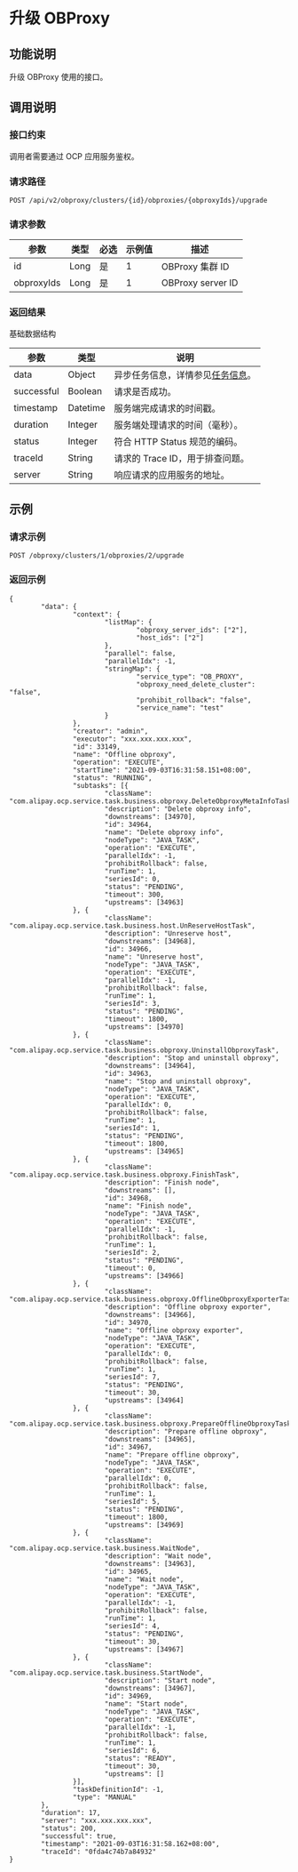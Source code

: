 升级 OBProxy 
===============================



功能说明 
-------------------------

升级 OBProxy 使用的接口。

调用说明 
-------------------------

### 接口约束 

调用者需要通过 OCP 应用服务鉴权。

### 请求路径 

`POST /api/v2/obproxy/clusters/{id}/obproxies/{obproxyIds}/upgrade`

### 请求参数 



|     参数     |  类型  | 必选 | 示例值 |        描述         |
|------------|------|----|-----|-------------------|
| id         | Long | 是  | 1   | OBProxy 集群 ID     |
| obproxyIds | Long | 是  | 1   | OBProxy server ID |



### 返回结果 

基础数据结构


|     参数     |    类型    |                               说明                                |
|------------|----------|-----------------------------------------------------------------|
| data       | Object   | 异步任务信息，详情参见[任务信息](../1700.appendix-1/100.dag-information.md)。 |
| successful | Boolean  | 请求是否成功。                                                         |
| timestamp  | Datetime | 服务端完成请求的时间戳。                                                    |
| duration   | Integer  | 服务端处理请求的时间（毫秒）。                                                 |
| status     | Integer  | 符合 HTTP Status 规范的编码。                                           |
| traceId    | String   | 请求的 Trace ID，用于排查问题。                                            |
| server     | String   | 响应请求的应用服务的地址。                                                   |



示例 
-----------------------

### 请求示例 

`POST /obproxy/clusters/1/obproxies/2/upgrade`

### 返回示例 

```unknow
{
        "data": {
                "context": {
                        "listMap": {
                                "obproxy_server_ids": ["2"],
                                "host_ids": ["2"]
                        },
                        "parallel": false,
                        "parallelIdx": -1,
                        "stringMap": {
                                "service_type": "OB_PROXY",
                                "obproxy_need_delete_cluster": "false",
                                "prohibit_rollback": "false",
                                "service_name": "test"
                        }
                },
                "creator": "admin",
                "executor": "xxx.xxx.xxx.xxx",
                "id": 33149,
                "name": "Offline obproxy",
                "operation": "EXECUTE",
                "startTime": "2021-09-03T16:31:58.151+08:00",
                "status": "RUNNING",
                "subtasks": [{
                        "className": "com.alipay.ocp.service.task.business.obproxy.DeleteObproxyMetaInfoTask",
                        "description": "Delete obproxy info",
                        "downstreams": [34970],
                        "id": 34964,
                        "name": "Delete obproxy info",
                        "nodeType": "JAVA_TASK",
                        "operation": "EXECUTE",
                        "parallelIdx": -1,
                        "prohibitRollback": false,
                        "runTime": 1,
                        "seriesId": 0,
                        "status": "PENDING",
                        "timeout": 300,
                        "upstreams": [34963]
                }, {
                        "className": "com.alipay.ocp.service.task.business.host.UnReserveHostTask",
                        "description": "Unreserve host",
                        "downstreams": [34968],
                        "id": 34966,
                        "name": "Unreserve host",
                        "nodeType": "JAVA_TASK",
                        "operation": "EXECUTE",
                        "parallelIdx": -1,
                        "prohibitRollback": false,
                        "runTime": 1,
                        "seriesId": 3,
                        "status": "PENDING",
                        "timeout": 1800,
                        "upstreams": [34970]
                }, {
                        "className": "com.alipay.ocp.service.task.business.obproxy.UninstallObproxyTask",
                        "description": "Stop and uninstall obproxy",
                        "downstreams": [34964],
                        "id": 34963,
                        "name": "Stop and uninstall obproxy",
                        "nodeType": "JAVA_TASK",
                        "operation": "EXECUTE",
                        "parallelIdx": 0,
                        "prohibitRollback": false,
                        "runTime": 1,
                        "seriesId": 1,
                        "status": "PENDING",
                        "timeout": 1800,
                        "upstreams": [34965]
                }, {
                        "className": "com.alipay.ocp.service.task.business.obproxy.FinishTask",
                        "description": "Finish node",
                        "downstreams": [],
                        "id": 34968,
                        "name": "Finish node",
                        "nodeType": "JAVA_TASK",
                        "operation": "EXECUTE",
                        "parallelIdx": -1,
                        "prohibitRollback": false,
                        "runTime": 1,
                        "seriesId": 2,
                        "status": "PENDING",
                        "timeout": 0,
                        "upstreams": [34966]
                }, {
                        "className": "com.alipay.ocp.service.task.business.obproxy.OfflineObproxyExporterTask",
                        "description": "Offline obproxy exporter",
                        "downstreams": [34966],
                        "id": 34970,
                        "name": "Offline obproxy exporter",
                        "nodeType": "JAVA_TASK",
                        "operation": "EXECUTE",
                        "parallelIdx": 0,
                        "prohibitRollback": false,
                        "runTime": 1,
                        "seriesId": 7,
                        "status": "PENDING",
                        "timeout": 30,
                        "upstreams": [34964]
                }, {
                        "className": "com.alipay.ocp.service.task.business.obproxy.PrepareOfflineObproxyTask",
                        "description": "Prepare offline obproxy",
                        "downstreams": [34965],
                        "id": 34967,
                        "name": "Prepare offline obproxy",
                        "nodeType": "JAVA_TASK",
                        "operation": "EXECUTE",
                        "parallelIdx": 0,
                        "prohibitRollback": false,
                        "runTime": 1,
                        "seriesId": 5,
                        "status": "PENDING",
                        "timeout": 1800,
                        "upstreams": [34969]
                }, {
                        "className": "com.alipay.ocp.service.task.business.WaitNode",
                        "description": "Wait node",
                        "downstreams": [34963],
                        "id": 34965,
                        "name": "Wait node",
                        "nodeType": "JAVA_TASK",
                        "operation": "EXECUTE",
                        "parallelIdx": -1,
                        "prohibitRollback": false,
                        "runTime": 1,
                        "seriesId": 4,
                        "status": "PENDING",
                        "timeout": 30,
                        "upstreams": [34967]
                }, {
                        "className": "com.alipay.ocp.service.task.business.StartNode",
                        "description": "Start node",
                        "downstreams": [34967],
                        "id": 34969,
                        "name": "Start node",
                        "nodeType": "JAVA_TASK",
                        "operation": "EXECUTE",
                        "parallelIdx": -1,
                        "prohibitRollback": false,
                        "runTime": 1,
                        "seriesId": 6,
                        "status": "READY",
                        "timeout": 30,
                        "upstreams": []
                }],
                "taskDefinitionId": -1,
                "type": "MANUAL"
        },
        "duration": 17,
        "server": "xxx.xxx.xxx.xxx",
        "status": 200,
        "successful": true,
        "timestamp": "2021-09-03T16:31:58.162+08:00",
        "traceId": "0fda4c74b7a84932"
}
```


